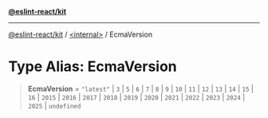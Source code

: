 [**@eslint-react/kit**](../../README.md)

***

[@eslint-react/kit](../../README.md) / [\<internal\>](../README.md) / EcmaVersion

# Type Alias: EcmaVersion

> **EcmaVersion** = `"latest"` \| `3` \| `5` \| `6` \| `7` \| `8` \| `9` \| `10` \| `11` \| `12` \| `13` \| `14` \| `15` \| `16` \| `2015` \| `2016` \| `2017` \| `2018` \| `2019` \| `2020` \| `2021` \| `2022` \| `2023` \| `2024` \| `2025` \| `undefined`
